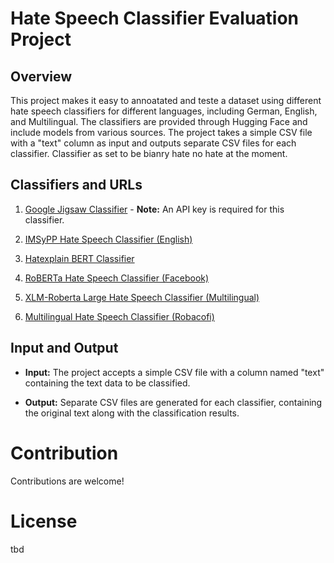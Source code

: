 # Hate Speech Classifier Evaluation Project

## Overview

This project makes it easy to annoatated and teste a dataset using different hate speech classifiers for different languages, including German, English, and Multilingual. The classifiers are provided through Hugging Face and include models from various sources. The project takes a simple CSV file with a "text" column as input and outputs separate CSV files for each classifier. Classifier as set to be bianry hate no hate at the moment.

## Classifiers and URLs

1. [Google Jigsaw Classifier](https://jigsaw.google.com/) - **Note:** An API key is required for this classifier.

2. [IMSyPP Hate Speech Classifier (English)](https://huggingface.co/IMSyPP/hate_speech_en)

3. [Hatexplain BERT Classifier](https://huggingface.co/Hate-speech-CNERG/bert-base-uncased-hatexplain)

4. [RoBERTa Hate Speech Classifier (Facebook)](https://huggingface.co/facebook/roberta-hate-speech-dynabench-r4-target)

5. [XLM-Roberta Large Hate Speech Classifier (Multilingual)](https://huggingface.co/christinacdl/xlm_Roberta_Large_hate_speech_multilingual_binary)

6. [Multilingual Hate Speech Classifier (Robacofi)](https://huggingface.co/Andrazp/multilingual-hate-speech-robacofi)

## Input and Output

- **Input:** The project accepts a simple CSV file with a column named "text" containing the text data to be classified.

- **Output:** Separate CSV files are generated for each classifier, containing the original text along with the classification results.

# Contribution
Contributions are welcome!

# License
tbd

